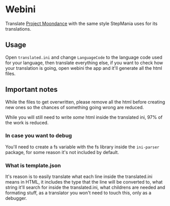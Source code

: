 # Webini

Translate [Project Moondance](https://projectmoon.dance/) with the same style StepMania uses for its translations.

## Usage

Open ``translated.ini`` and change ``LanguageCode`` to the language code used for your language, then translate everything else, if you want to check how your translation is going, open webini the app and it'll generate all the html files.

## Important notes

While the files to get overwritten, please remove all the html before creating new ones so the chances of something going wrong are reduced.

While you will still need to write _some_ html inside the translated ini, 97% of the work is reduced.

### In case you want to debug

You'll need to create a fs variable with the fs library inside the ``ini-parser`` package, for some reason it's not included by default.

### What is template.json

It's reason is to easily translate what each line inside the translated.ini means in HTML, it includes the type that the line will be converted to, what string it'll search for inside the translated.ini, what childrens are needed and formating stuff, as a translator you won't need to touch this, only as a debugger.